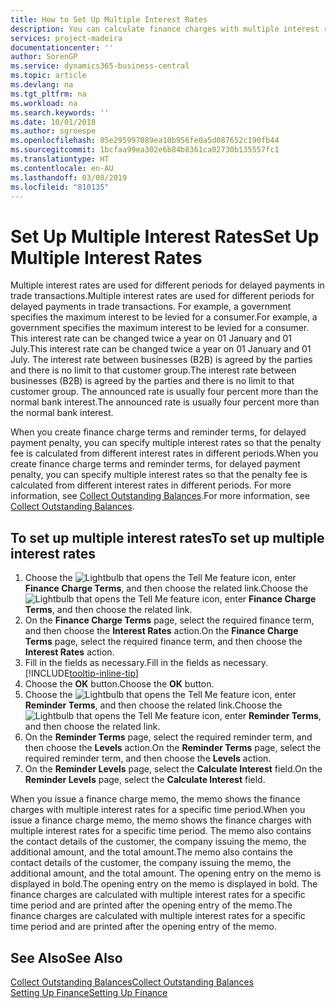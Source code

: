 ```yaml
---
title: How to Set Up Multiple Interest Rates
description: You can calculate finance charges with multiple interest rates for a specific period. The interest calculation is similar for all financial charges, with variation only in the rate of interest for a specific period.
services: project-madeira
documentationcenter: ''
author: SorenGP
ms.service: dynamics365-business-central
ms.topic: article
ms.devlang: na
ms.tgt_pltfrm: na
ms.workload: na
ms.search.keywords: ''
ms.date: 10/01/2018
ms.author: sgroespe
ms.openlocfilehash: 85e295997089ea10b956fe0a5d087652c190fb44
ms.sourcegitcommit: 1bcfaa99ea302e6b84b8361ca02730b135557fc1
ms.translationtype: HT
ms.contentlocale: en-AU
ms.lasthandoff: 03/08/2019
ms.locfileid: "810135"
---
```

# <a name="set-up-multiple-interest-rates"></a><span data-ttu-id="440b8-104">Set Up Multiple Interest Rates</span><span class="sxs-lookup"><span data-stu-id="440b8-104">Set Up Multiple Interest Rates</span></span>
<span data-ttu-id="440b8-105">Multiple interest rates are used for different periods for delayed payments in trade transactions.</span><span class="sxs-lookup"><span data-stu-id="440b8-105">Multiple interest rates are used for different periods for delayed payments in trade transactions.</span></span> <span data-ttu-id="440b8-106">For example, a government specifies the maximum interest to be levied for a consumer.</span><span class="sxs-lookup"><span data-stu-id="440b8-106">For example, a government specifies the maximum interest to be levied for a consumer.</span></span> <span data-ttu-id="440b8-107">This interest rate can be changed twice a year on 01 January and 01 July.</span><span class="sxs-lookup"><span data-stu-id="440b8-107">This interest rate can be changed twice a year on 01 January and 01 July.</span></span> <span data-ttu-id="440b8-108">The interest rate between businesses (B2B) is agreed by the parties and there is no limit to that customer group.</span><span class="sxs-lookup"><span data-stu-id="440b8-108">The interest rate between businesses (B2B) is agreed by the parties and there is no limit to that customer group.</span></span> <span data-ttu-id="440b8-109">The announced rate is usually four percent more than the normal bank interest.</span><span class="sxs-lookup"><span data-stu-id="440b8-109">The announced rate is usually four percent more than the normal bank interest.</span></span>

<span data-ttu-id="440b8-110">When you create finance charge terms and reminder terms, for delayed payment penalty, you can specify multiple interest rates so that the penalty fee is calculated from different interest rates in different periods.</span><span class="sxs-lookup"><span data-stu-id="440b8-110">When you create finance charge terms and reminder terms, for delayed payment penalty, you can specify multiple interest rates so that the penalty fee is calculated from different interest rates in different periods.</span></span> <span data-ttu-id="440b8-111">For more information, see [Collect Outstanding Balances](receivables-collect-outstanding-balances.md).</span><span class="sxs-lookup"><span data-stu-id="440b8-111">For more information, see [Collect Outstanding Balances](receivables-collect-outstanding-balances.md).</span></span>

## <a name="to-set-up-multiple-interest-rates"></a><span data-ttu-id="440b8-112">To set up multiple interest rates</span><span class="sxs-lookup"><span data-stu-id="440b8-112">To set up multiple interest rates</span></span>  
1.  <span data-ttu-id="440b8-113">Choose the ![Lightbulb that opens the Tell Me feature](media/ui-search/search_small.png "Tell me what you want to do") icon, enter **Finance Charge Terms**, and then choose the related link.</span><span class="sxs-lookup"><span data-stu-id="440b8-113">Choose the ![Lightbulb that opens the Tell Me feature](media/ui-search/search_small.png "Tell me what you want to do") icon, enter **Finance Charge Terms**, and then choose the related link.</span></span>  
2.  <span data-ttu-id="440b8-114">On the **Finance Charge Terms** page, select the required finance term, and then choose the **Interest Rates** action.</span><span class="sxs-lookup"><span data-stu-id="440b8-114">On the **Finance Charge Terms** page, select the required finance term, and then choose the **Interest Rates** action.</span></span>  
3.  <span data-ttu-id="440b8-115">Fill in the fields as necessary.</span><span class="sxs-lookup"><span data-stu-id="440b8-115">Fill in the fields as necessary.</span></span> [!INCLUDE[tooltip-inline-tip](includes/tooltip-inline-tip_md.md)]
4.  <span data-ttu-id="440b8-116">Choose the **OK** button.</span><span class="sxs-lookup"><span data-stu-id="440b8-116">Choose the **OK** button.</span></span>  
5.  <span data-ttu-id="440b8-117">Choose the ![Lightbulb that opens the Tell Me feature](media/ui-search/search_small.png "Tell me what you want to do") icon, enter **Reminder Terms**, and then choose the related link.</span><span class="sxs-lookup"><span data-stu-id="440b8-117">Choose the ![Lightbulb that opens the Tell Me feature](media/ui-search/search_small.png "Tell me what you want to do") icon, enter **Reminder Terms**, and then choose the related link.</span></span>  
6.  <span data-ttu-id="440b8-118">On the **Reminder Terms** page, select the required reminder term, and then choose the **Levels** action.</span><span class="sxs-lookup"><span data-stu-id="440b8-118">On the **Reminder Terms** page, select the required reminder term, and then choose the **Levels** action.</span></span>  
7.  <span data-ttu-id="440b8-119">On the **Reminder Levels** page, select the **Calculate Interest** field.</span><span class="sxs-lookup"><span data-stu-id="440b8-119">On the **Reminder Levels** page, select the **Calculate Interest** field.</span></span>  

<span data-ttu-id="440b8-120">When you issue a finance charge memo, the memo shows the finance charges with multiple interest rates for a specific time period.</span><span class="sxs-lookup"><span data-stu-id="440b8-120">When you issue a finance charge memo, the memo shows the finance charges with multiple interest rates for a specific time period.</span></span> <span data-ttu-id="440b8-121">The memo also contains the contact details of the customer, the company issuing the memo, the additional amount, and the total amount.</span><span class="sxs-lookup"><span data-stu-id="440b8-121">The memo also contains the contact details of the customer, the company issuing the memo, the additional amount, and the total amount.</span></span> <span data-ttu-id="440b8-122">The opening entry on the memo is displayed in bold.</span><span class="sxs-lookup"><span data-stu-id="440b8-122">The opening entry on the memo is displayed in bold.</span></span> <span data-ttu-id="440b8-123">The finance charges are calculated with multiple interest rates for a specific time period and are printed after the opening entry of the memo.</span><span class="sxs-lookup"><span data-stu-id="440b8-123">The finance charges are calculated with multiple interest rates for a specific time period and are printed after the opening entry of the memo.</span></span>  

## <a name="see-also"></a><span data-ttu-id="440b8-124">See Also</span><span class="sxs-lookup"><span data-stu-id="440b8-124">See Also</span></span>  
[<span data-ttu-id="440b8-125">Collect Outstanding Balances</span><span class="sxs-lookup"><span data-stu-id="440b8-125">Collect Outstanding Balances</span></span>](receivables-collect-outstanding-balances.md)  
[<span data-ttu-id="440b8-126">Setting Up Finance</span><span class="sxs-lookup"><span data-stu-id="440b8-126">Setting Up Finance</span></span>](finance-setup-finance.md)
